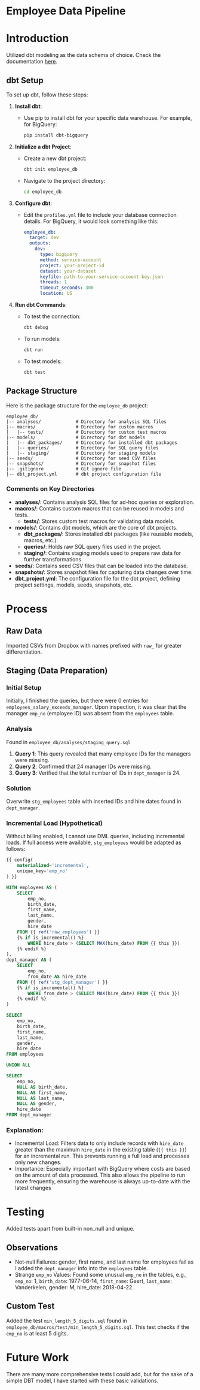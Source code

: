 # Employee Data Pipeline

# Introduction

Utilized dbt modeling as the data schema of choice. Check the documentation [here](https://docs.getdbt.com/).

## dbt Setup

To set up dbt, follow these steps:

1. **Install dbt**:
   - Use pip to install dbt for your specific data warehouse. For example, for BigQuery:
     ```sh
     pip install dbt-bigquery
     ```

2. **Initialize a dbt Project**:
   - Create a new dbt project:
     ```sh
     dbt init employee_db
     ```
   - Navigate to the project directory:
     ```sh
     cd employee_db
     ```

3. **Configure dbt**:
   - Edit the `profiles.yml` file to include your database connection details. For BigQuery, it would look something like this:
     ```yaml
     employee_db:
       target: dev
       outputs:
         dev:
           type: bigquery
           method: service-account
           project: your-project-id
           dataset: your-dataset
           keyfile: path-to-your-service-account-key.json
           threads: 1
           timeout_seconds: 300
           location: US
     ```

4. **Run dbt Commands**:
   - To test the connection:
     ```sh
     dbt debug
     ```
   - To run models:
     ```sh
     dbt run
     ```
   - To test models:
     ```sh
     dbt test
     ```

## Package Structure

Here is the package structure for the `employee_db` project:

```
employee_db/
|-- analyses/             # Directory for analysis SQL files
|-- macros/               # Directory for custom macros
|   |-- tests/            # Directory for custom test macros
|-- models/               # Directory for dbt models
|   |-- dbt_packages/     # Directory for installed dbt packages
|   |-- queries/          # Directory for SQL query files
|   |-- staging/          # Directory for staging models
|-- seeds/                # Directory for seed CSV files
|-- snapshots/            # Directory for snapshot files
|-- .gitignore            # Git ignore file
|-- dbt_project.yml       # dbt project configuration file
```


### Comments on Key Directories

- **analyses/**: Contains analysis SQL files for ad-hoc queries or exploration.
- **macros/**: Contains custom macros that can be reused in models and tests.
  - **tests/**: Stores custom test macros for validating data models.
- **models/**: Contains dbt models, which are the core of dbt projects.
  - **dbt_packages/**: Stores installed dbt packages (like reusable models, macros, etc.).
  - **queries/**: Holds raw SQL query files used in the project.
  - **staging/**: Contains staging models used to prepare raw data for further transformations.
- **seeds/**: Contains seed CSV files that can be loaded into the database.
- **snapshots/**: Stores snapshot files for capturing data changes over time.
- **dbt_project.yml**: The configuration file for the dbt project, defining project settings, models, seeds, snapshots, etc.

# Process

## Raw Data

Imported CSVs from Dropbox with names prefixed with `raw_` for greater differentiation.

## Staging (Data Preparation)

### Initial Setup
Initially, I finished the queries, but there were 0 entries for `employees_salary_exceeds_manager`. Upon inspection, it was clear that the manager `emp_no` (employee ID) was absent from the `employees` table.

### Analysis
Found in `employee_db/analyses/staging_query.sql`
1. **Query 1**: This query revealed that many employee IDs for the managers were missing.
2. **Query 2**: Confirmed that 24 manager IDs were missing.
3. **Query 3**: Verified that the total number of IDs in `dept_manager` is 24.

### Solution
Overwrite `stg_employees` table with inserted IDs and hire dates found in `dept_manager`.

### Incremental Load (Hypothetical)
Without billing enabled, I cannot use DML queries, including incremental loads. If full access were available, `stg_employees` would be adapted as follows:

```sql
{{ config(
    materialized='incremental',
    unique_key='emp_no'
) }}

WITH employees AS (
    SELECT
        emp_no,
        birth_date,
        first_name,
        last_name,
        gender,
        hire_date
    FROM {{ ref('raw_employees') }}
    {% if is_incremental() %}
        WHERE hire_date > (SELECT MAX(hire_date) FROM {{ this }})
    {% endif %}
),
dept_manager AS (
    SELECT
        emp_no,
        from_date AS hire_date
    FROM {{ ref('stg_dept_manager') }}
    {% if is_incremental() %}
        WHERE from_date > (SELECT MAX(hire_date) FROM {{ this }})
    {% endif %}
)

SELECT
    emp_no,
    birth_date,
    first_name,
    last_name,
    gender,
    hire_date
FROM employees

UNION ALL

SELECT
    emp_no,
    NULL AS birth_date,
    NULL AS first_name,
    NULL AS last_name,
    NULL AS gender,
    hire_date
FROM dept_manager
```

### Explanation:
- Incremental Load: Filters data to only include records with `hire_date` greater than the maximum `hire_date` in the existing table (`{{ this }}`) for an incremental run. This prevents running a full load and processes only new changes.
- Importance: Especially important with BigQuery where costs are based on the amount of data processed. This also allows the pipeline to run more frequently, ensuring the warehouse is always up-to-date with the latest changes

# Testing
Added tests apart from built-in non_null and unique.

## Observations
- Not-null Failures: gender, first name, and last name for employees fail as I added the `dept_manager` info into the `employees` table.
- Strange `emp_no` Values: Found some unusual `emp_no` in the tables, e.g., `emp_no`: 1, `birth_date`: 1977-06-14, `first_name`: Geert, `last_name`: Vanderkelen, gender: M, hire_date: 2018-04-22.

## Custom Test
Added the test `min_length_5_digits.sql` found in `employee_db/macros/test/min_length_5_digits.sql`. This test checks if the `emp_no` is at least 5 digits.

# Future Work
There are many more comprehensive tests I could add, but for the sake of a simple DBT model, I have started with these basic validations.
